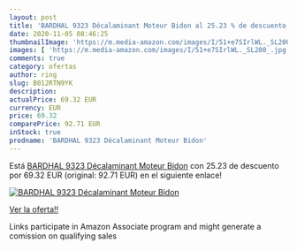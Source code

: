 ```yaml
---
layout: post
title: 'BARDHAL 9323 Décalaminant Moteur Bidon al 25.23 % de descuento'
date: 2020-11-05 08:46:25
thumbnailImage: 'https://m.media-amazon.com/images/I/51+e7SIrlWL._SL200_.jpg'
images: [ 'https://m.media-amazon.com/images/I/51+e7SIrlWL._SL200_.jpg' ]
comments: true
category: ofertas
author: ring
slug: B012RTN9YK
description:
actualPrice: 69.32 EUR
currency: EUR
price: 69.32
comparePrice: 92.71 EUR
inStock: true
prodname: 'BARDHAL 9323 Décalaminant Moteur Bidon'
---
```


Está [BARDHAL 9323 Décalaminant Moteur Bidon](https://www.amazon.fr/dp/B012RTN9YK/?tag=tolees0d-21) con 25.23 de descuento por 69.32 EUR (original: 92.71 EUR) en el siguiente enlace!

[![BARDHAL 9323 Décalaminant Moteur Bidon](https://m.media-amazon.com/images/I/51+e7SIrlWL._SL200_.jpg)](https://www.amazon.fr/dp/B012RTN9YK/?tag=tolees0d-21)

[Ver la oferta!!](https://www.amazon.fr/dp/B012RTN9YK/?tag=tolees0d-21)

Links participate in Amazon Associate program and might generate a comission on qualifying sales


